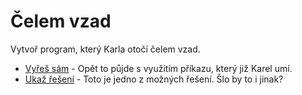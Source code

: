 # Čelem vzad

Vytvoř program, který Karla otočí čelem vzad.

- [Vyřeš sám](karel.html?Celem_vzad_zkus) - Opět to půjde s využitím příkazu, který již Karel umí. 
- [Ukaž řešení](karel.html?Celem_vzad) - Toto je jedno z možných řešení. Šlo by to i jinak?
